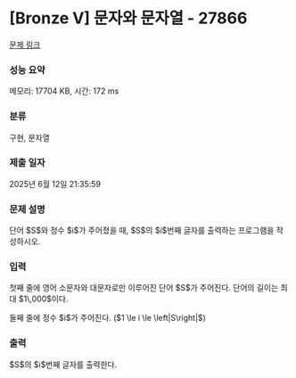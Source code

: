 # [Bronze V] 문자와 문자열 - 27866 

[문제 링크](https://www.acmicpc.net/problem/27866) 

### 성능 요약

메모리: 17704 KB, 시간: 172 ms

### 분류

구현, 문자열

### 제출 일자

2025년 6월 12일 21:35:59

### 문제 설명

<p>단어 $S$와 정수 $i$가 주어졌을 때, $S$의 $i$번째 글자를 출력하는 프로그램을 작성하시오.</p>

### 입력 

 <p>첫째 줄에 영어 소문자와 대문자로만 이루어진 단어 $S$가 주어진다. 단어의 길이는 최대 $1\,000$이다.</p>

<p>둘째 줄에 정수 $i$가 주어진다. ($1 \le i \le \left|S\right|$)</p>

### 출력 

 <p>$S$의 $i$번째 글자를 출력한다.</p>

